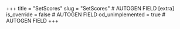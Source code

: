 +++
title = "SetScores"
slug = "SetScores" # AUTOGEN FIELD
[extra]
is_override = false # AUTOGEN FIELD
od_unimplemented = true # AUTOGEN FIELD
+++